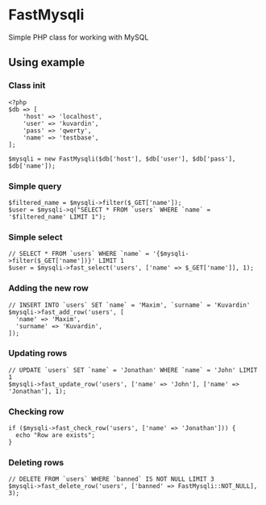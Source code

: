 # FastMysqli

Simple PHP class for working with MySQL

## Using example
### Class init
```
<?php
$db => [
    'host' => 'localhost',
    'user' => 'kuvardin',
    'pass' => 'qwerty',
    'name' => 'testbase',
];

$mysqli = new FastMysqli($db['host'], $db['user'], $db['pass'], $db['name']);
```

### Simple query
```
$filtered_name = $mysqli->filter($_GET['name']);
$user = $mysqli->q("SELECT * FROM `users` WHERE `name` = '$filtered_name' LIMIT 1");
```

### Simple select
```
// SELECT * FROM `users` WHERE `name` = '{$mysqli->filter($_GET['name'])}' LIMIT 1
$user = $mysqli->fast_select('users', ['name' => $_GET['name']], 1);
```

### Adding the new row
```
// INSERT INTO `users` SET `name` = 'Maxim', `surname` = 'Kuvardin'
$mysqli->fast_add_row('users', [
  'name' => 'Maxim',
  'surname' => 'Kuvardin',
]);
```

### Updating rows
```
// UPDATE `users` SET `name` = 'Jonathan' WHERE `name` = 'John' LIMIT 1
$mysqli->fast_update_row('users', ['name' => 'John'], ['name' => 'Jonathan'], 1);
```

### Checking row
```
if ($mysqli->fast_check_row('users', ['name' => 'Jonathan'])) {
  echo "Row are exists";
}
```

### Deleting rows
```
// DELETE FROM `users` WHERE `banned` IS NOT NULL LIMIT 3
$mysqli->fast_delete_row('users', ['banned' => FastMysqli::NOT_NULL], 3);
```
